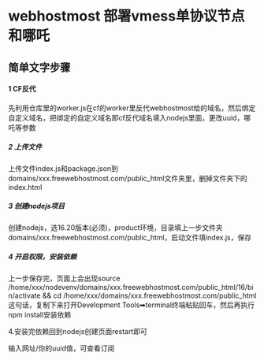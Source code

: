 # webhostmost 部署vmess单协议节点和哪吒

## 简单文字步骤

#### 1 CF反代

先利用仓库里的worker.js在cf的worker里反代webhostmost给的域名，然后绑定自定义域名，把绑定的自定义域名即cf反代域名填入nodejs里面，更改uuid，哪吒等参数

##### 2 上传文件

上传文件index.js和package.json到domains/xxx.freewebhostmost.com/public_html文件夹里，删掉文件夹下的index.html

##### 3 创建nodejs项目

创建nodejs，选16.20版本(必须)，product环境，目录填上一步文件夹domains/xxx.freewebhostmost.com/public_html，启动文件填index.js，保存


##### 4 开启权限，安装依赖

上一步保存完，页面上会出现source /home/xxx/nodevenv/domains/xxx.freewebhostmost.com/public_html/16/bin/activate && cd /home/xxx/domains/xxx.freewebhostmost.com/public_html这句话，复制下来打开Development Tools➡terminal终端粘贴回车，然后再执行npm install安装依赖

4.安装完依赖回到nodejs创建页面restart即可

输入网址/你的uuid值，可查看订阅
